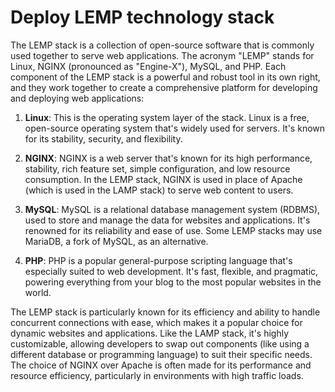 # Deploy LEMP technology stack

The LEMP stack is a collection of open-source software that is commonly used together to serve web applications. The acronym "LEMP" stands for Linux, NGINX (pronounced as "Engine-X"), MySQL, and PHP. Each component of the LEMP stack is a powerful and robust tool in its own right, and they work together to create a comprehensive platform for developing and deploying web applications:

1. **Linux**: This is the operating system layer of the stack. Linux is a free, open-source operating system that's widely used for servers. It's known for its stability, security, and flexibility.

2. **NGINX**: NGINX is a web server that's known for its high performance, stability, rich feature set, simple configuration, and low resource consumption. In the LEMP stack, NGINX is used in place of Apache (which is used in the LAMP stack) to serve web content to users.

3. **MySQL**: MySQL is a relational database management system (RDBMS), used to store and manage the data for websites and applications. It's renowned for its reliability and ease of use. Some LEMP stacks may use MariaDB, a fork of MySQL, as an alternative.

4. **PHP**: PHP is a popular general-purpose scripting language that's especially suited to web development. It's fast, flexible, and pragmatic, powering everything from your blog to the most popular websites in the world.

The LEMP stack is particularly known for its efficiency and ability to handle concurrent connections with ease, which makes it a popular choice for dynamic websites and applications. Like the LAMP stack, it's highly customizable, allowing developers to swap out components (like using a different database or programming language) to suit their specific needs. The choice of NGINX over Apache is often made for its performance and resource efficiency, particularly in environments with high traffic loads.